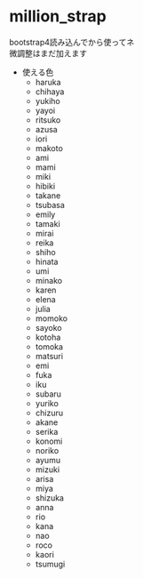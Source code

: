 # million_strap

bootstrap4読み込んでから使ってネ  
微調整はまだ加えます
  
- 使える色
  - haruka
  - chihaya
  - yukiho
  - yayoi
  - ritsuko
  - azusa
  - iori
  - makoto
  - ami
  - mami
  - miki
  - hibiki
  - takane
  - tsubasa
  - emily
  - tamaki
  - mirai
  - reika
  - shiho
  - hinata
  - umi
  - minako
  - karen
  - elena
  - julia
  - momoko
  - sayoko
  - kotoha
  - tomoka
  - matsuri
  - emi
  - fuka
  - iku
  - subaru
  - yuriko
  - chizuru
  - akane
  - serika
  - konomi
  - noriko
  - ayumu
  - mizuki
  - arisa
  - miya
  - shizuka
  - anna
  - rio
  - kana
  - nao
  - roco
  - kaori
  - tsumugi
